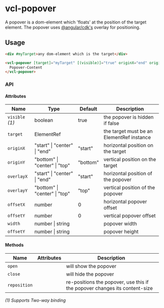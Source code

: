 # vcl-popover

A popover is a dom-element which 'floats' at the position of the target element.
The popover uses [@angular/cdk's](https://material.angular.io/cdk/overlay/overview) overlay for positioning.

## Usage

```html
<div #myTarget>any dom-element which is the target</div>

<vcl-popover [target]="myTarget" [(visible)]="true" originX="end" originY="top" overlayX="start" overlayY="top">
  Popover-Content
</vcl-popover>
```

### API

#### Attributes

Name                | Type                          | Default             | Description
------------------- | ---------------------------   | ------------------- | ------------------- 
`visible` _(1)_     | boolean                       | true                | the popover is hidden if false
`target`            | ElementRef                    |                     | the target must be an ElementRef instance
`originX`           | "start" \| "center" \| "end"  | "start"             | horizontal position on the target
`originY`           | "bottom" \| "center" \| "top" | "bottom"            | vertical position on the target
`overlayX`          | "start" \| "center" \| "end"  | "start"             | horizontal position of the popover
`overlayY`          | "bottom" \| "center" \| "top" | "top"               | vertical position of the popover
`offsetX`           | number                        | 0                   | horizontal popover offset
`offsetY`           | number                        | 0                   | vertical popover offset
`width`             | number \| string              |                     | popover width
`offsetY`           | number \| string              |                     | popover height
  
#### Methods  

Name             | Attributes | Description
------------     | ---------- | --------------------------------------------------------------------------
`open`           |            | will show the popover
`close`          |            | will hide the popover
`reposition`     |            | re-positions the popover, use this if the popover changes its content-size

_(1) Supports Two-way binding_
